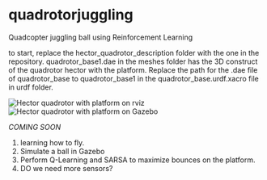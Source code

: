 # quadrotorjuggling
Quadcopter juggling ball using Reinforcement Learning

to start, replace the hector_quadrotor_description folder with the one in the repository. 
quadrotor_base1.dae in the meshes folder has the 3D construct of the quadrotor hector with the platform. Replace the path for the .dae file of quadrotor_base to quadrotor_base1 in the quadrotor_base.urdf.xacro file in urdf folder.

![Hector quadrotor with platform on rviz](https://github.com/tanishkasingh9/quadrotorjuggling/hector_platform.png)
![Hector quadrotor with platform on Gazebo](https://github.com/tanishkasingh9/quadrotorjuggling/hector_platform_gazebo.png)



*COMING SOON*
1. learning how to fly.
2. Simulate a ball in Gazebo
3. Perform Q-Learning and SARSA to maximize bounces on the platform.
4. DO we need more sensors?


